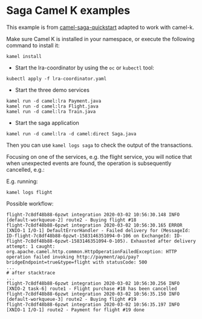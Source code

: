 # Saga Camel K examples

This example is from [camel-saga-quickstart](https://github.com/nicolaferraro/camel-saga-quickstart/) adapted to work with camel-k.

Make sure Camel K is installed in your namespace, or execute the following command to install it:

```
kamel install
```

* Start the lra-coordinator by using the `oc` or `kubectl` tool:
```
kubectl apply -f lra-coordinator.yaml
```

* Start the three demo services
```
kamel run -d camel:lra Payment.java
kamel run -d camel:lra Flight.java
kamel run -d camel:lra Train.java
```

* Start the saga application
```
kamel run -d camel:lra -d camel:direct Saga.java
```

Then you can use ```kamel logs saga``` to check the output of the transactions.

Focusing on one of the services, e.g. the flight service, you will notice that when unexpected events are found,
the operation is subsequently cancelled, e.g.:

E.g. running:
```
kamel logs flight
```

Possible workflow:
```
flight-7c8df48b88-6pzwt integration 2020-03-02 10:56:30.148 INFO  [default-workqueue-2] route2 - Buying flight #18
flight-7c8df48b88-6pzwt integration 2020-03-02 10:56:30.165 ERROR [XNIO-1 I/O-1] DefaultErrorHandler - Failed delivery for (MessageId: ID-flight-7c8df48b88-6pzwt-1583146351094-0-106 on ExchangeId: ID-flight-7c8df48b88-6pzwt-1583146351094-0-105). Exhausted after delivery attempt: 1 caught: org.apache.camel.http.common.HttpOperationFailedException: HTTP operation failed invoking http://payment/api/pay?bridgeEndpoint=true&type=flight with statusCode: 500
...
# after stacktrace
...
flight-7c8df48b88-6pzwt integration 2020-03-02 10:56:30.256 INFO  [XNIO-2 task-6] route1 - Flight purchase #18 has been cancelled
flight-7c8df48b88-6pzwt integration 2020-03-02 10:56:35.150 INFO  [default-workqueue-3] route2 - Buying flight #19
flight-7c8df48b88-6pzwt integration 2020-03-02 10:56:35.197 INFO  [XNIO-1 I/O-1] route2 - Payment for flight #19 done
```
